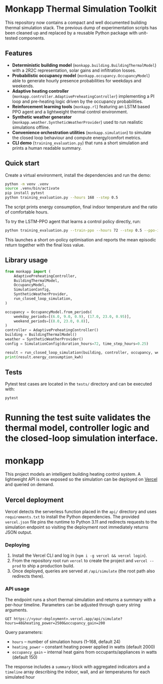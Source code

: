 # Monkapp Thermal Simulation Toolkit

This repository now contains a compact and well documented building thermal
simulation stack.  The previous dump of experimentation scripts has been cleaned
up and replaced by a reusable Python package with unit-tested components.

## Features

- **Deterministic building model** (`monkapp.building.BuildingThermalModel`) with
a 2R2C representation, solar gains and infiltration losses.
- **Probabilistic occupancy model** (`monkapp.occupancy.OccupancyModel`) able to
  generate hourly presence probabilities for weekdays and weekends.
- **Adaptive heating controller** (`monkapp.controller.AdaptivePreheatingController`)
  implementing a PI loop and pre-heating logic driven by the occupancy
  probabilities.
- **Reinforcement learning tools** (`monkapp.rl`) featuring an LSTM based PPO
  agent and a lightweight thermal control environment.
- **Synthetic weather generator** (`monkapp.weather.SyntheticWeatherProvider`)
  used to run realistic simulations offline.
- **Convenience orchestration utilities** (`monkapp.simulation`) to simulate the
  closed loop behaviour and compute energy/comfort metrics.
- **CLI demo** (`training_evaluation.py`) that runs a short simulation and prints
  a human readable summary.

## Quick start

Create a virtual environment, install the dependencies and run the demo:

```bash
python -m venv .venv
source .venv/bin/activate
pip install pytest
python training_evaluation.py --hours 168 --step 0.5
```

The script prints energy consumption, final indoor temperature and the ratio of
comfortable hours.

To try the LSTM-PPO agent that learns a control policy directly, run:

```bash
python training_evaluation.py --train-ppo --hours 72 --step 0.5 --ppo-iterations 6
```

This launches a short on-policy optimisation and reports the mean episodic
return together with the final loss value.

## Library usage

```python
from monkapp import (
    AdaptivePreheatingController,
    BuildingThermalModel,
    OccupancyModel,
    SimulationConfig,
    SyntheticWeatherProvider,
    run_closed_loop_simulation,
)

occupancy = OccupancyModel.from_periods(
    weekday_periods=[(6.0, 9.0, 0.9), (17.0, 23.0, 0.95)],
    weekend_periods=[(8.0, 23.0, 0.8)],
)
controller = AdaptivePreheatingController()
building = BuildingThermalModel()
weather = SyntheticWeatherProvider()
config = SimulationConfig(duration_hours=72, time_step_hours=0.25)

result = run_closed_loop_simulation(building, controller, occupancy, weather, config)
print(result.energy_consumption_kwh)
```

## Tests

Pytest test cases are located in the `tests/` directory and can be executed
with:

```bash
pytest
```

Running the test suite validates the thermal model, controller logic and the
closed-loop simulation interface.
=======
# monkapp

This project models an intelligent building heating control system. A lightweight API is now exposed so the simulation can be deployed on [Vercel](https://vercel.com/) and queried on demand.

## Vercel deployment

Vercel detects the serverless function placed in the `api/` directory and uses `requirements.txt` to install the Python dependencies. The provided `vercel.json` file pins the runtime to Python 3.11 and redirects requests to the simulation endpoint so visiting the deployment root immediately returns JSON output.

### Deploying

1. Install the Vercel CLI and log in (`npm i -g vercel && vercel login`).
2. From the repository root run `vercel` to create the project and `vercel --prod` to ship a production build.
3. Once deployed, queries are served at `/api/simulate` (the root path also redirects there).

### API usage

The endpoint runs a short thermal simulation and returns a summary with a per-hour timeline. Parameters can be adjusted through query string arguments.

```
GET https://<your-deployment>.vercel.app/api/simulate?hours=48&heating_power=2500&occupancy_gain=200
```

Query parameters:

- `hours` – number of simulation hours (1–168, default 24)
- `heating_power` – constant heating power applied in watts (default 2000)
- `occupancy_gain` – internal heat gains from occupants/appliances in watts (default 150)

The response includes a `summary` block with aggregated indicators and a `timeline` array describing the indoor, wall, and air temperatures for each simulated hour